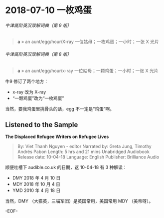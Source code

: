 # 2018-07-10 一枚鸡蛋

###### 牛津高阶英汉双解词典（第 9 版）
>**a**
» an aunt/egg/hour/X-ray 一位姑母；一枚鸡蛋；一小时；一张 X 光片

###### 牛津高阶英汉双解词典（第 8 版）
>**a**
» an aunt/egg/hour/x-ray 一位姑母；一颗鸡蛋；一小时；一张 X 光片


牛9 修订了两个地方：
- x-ray 改为 X-ray
- “一颗鸡蛋”改为“一枚鸡蛋”

当然，要我鸡蛋里挑骨头的话，egg 不一定是“鸡蛋”啊。

## Listened to the Sample
**The Displaced
Refugee Writers on Refugee Lives**
>By: Viet Thanh Nguyen - editor
Narrated by: Greta Jung, Timothy Andrés Pabon
Length: 5 hrs and 21 mins
Unabridged Audiobook
Release date: 10-04-18
Language: English
Publisher: Brilliance Audio

顺便吐槽下 audible.co.uk 的日期，这 10-04-18 有 3 种解读：
- DMY 2018 年 4 月 10 日
- MDY 2018 年 10 月 4 日
- YMD 2010 年 4 月 18 日

当然，DMY （大猫英，三喵军团）是英国常用，美国常用 MDY （美帝呀）。


-EOF-
